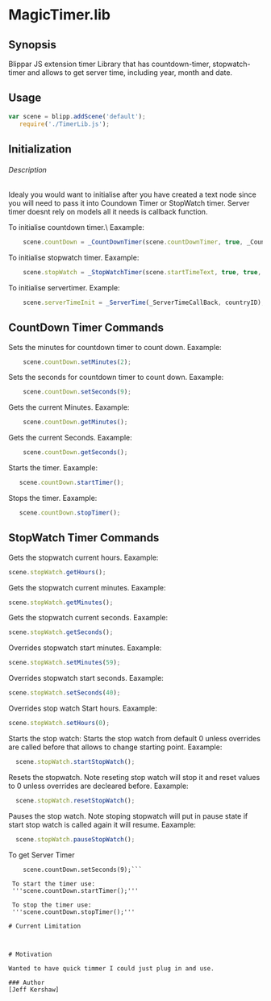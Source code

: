 # MagicTimer.lib

## Synopsis
Blippar JS extension timer Library that has countdown-timer, stopwatch-timer and allows to get server time, including year, month and date.

## Usage
```JavaScript
var scene = blipp.addScene('default');
   require('./TimerLib.js');
```  
## Initialization

###### Description
Idealy you would want to initialise after you have created a text node since you will need to pass it into Coundown Timer or StopWatch timer. Server timer doesnt rely on models all it needs is callback function.

 To initialise countdown timer.\\
 Eaxample:
```JavaScript
    scene.countDown = _CountDownTimer(scene.countDownTimer, true, _CountDowtimercallback, true);
```
To initialise stopwatch timer.
Eaxample:
```JavaScript
    scene.stopWatch = _StopWatchTimer(scene.startTimeText, true, true, true, "", "", "", true);
```
To initialise servertimer.
Example:
```JavaScript
    scene.serverTimeInit = _ServerTime(_ServerTimeCallBack, countryID);
```

## CountDown Timer Commands

Sets the minutes for countdown timer to count down.
Eaxample:
```JavaScript
    scene.countDown.setMinutes(2);
```
Sets the seconds for countdown timer to count down.
Eaxample:
```JavaScript
    scene.countDown.setSeconds(9);
```
Gets the current Minutes.
Eaxample:
```JavaScript
    scene.countDown.getMinutes();
```
Gets the current Seconds.
Eaxample:
```JavaScript
    scene.countDown.getSeconds();
```
Starts the timer.
Eaxample:
```JavaScript
   scene.countDown.startTimer();
```
Stops the timer.
Eaxample:
```JavaScript
   scene.countDown.stopTimer();
```

## StopWatch Timer Commands

Gets the stopwatch current hours.
Eaxample:
   ```JavaScript
   scene.stopWatch.getHours();
   ```
Gets the stopwatch current minutes.
Eaxample:
   ```JavaScript
   scene.stopWatch.getMinutes();
   ```
Gets the stopwatch current seconds.
Eaxample:
   ```JavaScript
   scene.stopWatch.getSeconds();
   ```
Overrides stopwatch start minutes.
Eaxample:
   ```JavaScript
   scene.stopWatch.setMinutes(59);
   ```
Overrides stopwatch start seconds.
Eaxample:
   ```JavaScript
   scene.stopWatch.setSeconds(40);
   ```
Overrides stop watch Start hours.
Eaxample:
 ```JavaScript
 scene.stopWatch.setHours(0);
 ```
Starts the stop watch: Starts the stop watch from default 0 unless overrides are called before that allows to change starting point.
Eaxample:
```JavaScript
  scene.stopWatch.startStopWatch();
```
Resets the stopwatch. Note reseting stop watch will stop it and reset values to 0 unless overrides are decleared before.
Eaxample:
```JavaScript
  scene.stopWatch.resetStopWatch();
```
Pauses the stop watch. Note stoping stopwatch will put in pause state if start stop watch is called again it will resume.
Eaxample:
```JavaScript
  scene.stopWatch.pauseStopWatch();
```







To get Server Timer
``` scene.countDown.setMinutes(2);
    scene.countDown.setSeconds(9);```
    
 To start the timer use:
 '''scene.countDown.startTimer();'''
 
 To stop the timer use:
 '''scene.countDown.stopTimer();'''

# Current Limitation



# Motivation

Wanted to have quick timmer I could just plug in and use.

### Author
[Jeff Kershaw]
